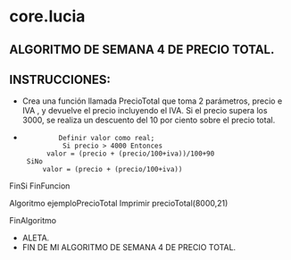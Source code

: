 # core.lucia
##  ALGORITMO DE SEMANA 4 DE PRECIO TOTAL.
## INSTRUCCIONES:
* Crea una función llamada PrecioTotal que toma 2 parámetros, precio e IVA , y devuelve el precio incluyendo el IVA.
Si el precio supera los 3000, se realiza un descuento del 10 por ciento sobre el precio total.

*  ```psc Funcion valor <- precioTotal (precio,iva)
            Definir valor como real;
             Si precio > 4000 Entonces
	     valor = (precio + (precio/100+iva))/100+90
    SiNo
	    valor = (precio + (precio/100+iva))
  FinSi
  FinFuncion

  Algoritmo ejemploPrecioTotal
	  Imprimir precioTotal(8000,21)
	
   FinAlgoritmo

*  ALETA.
*  FIN DE MI ALGORITMO DE SEMANA 4 DE PRECIO TOTAL.
